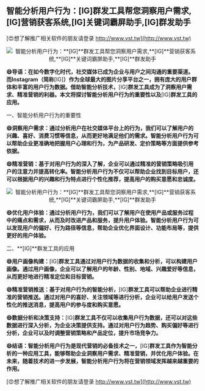 ## **智能分析用户行为：**[IG]**群发工具帮您洞察用户需求,**[IG]**营销获客系统,**[IG]**关键词霸屏助手,**[IG]**群发助手**

[😍想了解推广相关软件的朋友请登录 http://www.vst.tw](http://www.vst.tw)

 <center><img src="https://vst.tw/MP4/tuiguang/png/8.png" alt="智能分析用户行为：**[IG]**群发工具帮您洞察用户需求,**[IG]**营销获客系统,**[IG]**关键词霸屏助手,**[IG]**群发助手"></center>

**😄导语：在如今数字化时代，社交媒体已成为企业与用户之间沟通的重要渠道。而Instagram（简称**[IG]**）作为全球最大的图片分享平台之一，拥有庞大的用户群体和丰富的用户行为数据。借助智能分析技术，**[IG]**群发工具成为了洞察用户需求、精准营销的利器。本文将探讨智能分析用户行为的重要性以及**[IG]**群发工具的应用。**

一、智能分析用户行为的重要性

**😄洞察用户需求：通过分析用户在社交媒体平台上的行为，我们可以了解用户的兴趣、喜好、消费习惯等信息，从而更好地满足他们的需求。智能分析用户行为可以帮助企业更准确地把握用户心理和行为，为产品研发、定价策略等方面提供参考依据。**

**😄精准营销：基于对用户行为的深入了解，企业可以通过精准的营销策略吸引用户的注意力并提高转化率。智能分析用户行为不仅可以帮助企业找到目标用户，还可以根据用户的兴趣和行为特点进行个性化推荐，提高用户的购买意愿和忠诚度。**

 <center><img src="https://vst.tw/MP4/tuiguang/png/0.png" alt="智能分析用户行为：**[IG]**群发工具帮您洞察用户需求,**[IG]**营销获客系统,**[IG]**关键词霸屏助手,**[IG]**群发助手"></center>

**😄优化用户体验：通过分析用户行为，我们可以了解用户在使用产品或服务过程中的痛点和需求，从而及时改进产品和服务，提升用户体验。智能分析用户行为可以发现用户的偏好、行为路径等信息，帮助企业优化界面设计、功能布局等，提供更好的用户体验。**

二、**[IG]**群发工具的应用

**😄用户画像构建：**[IG]**群发工具通过对用户行为数据的收集和分析，可以构建用户画像。通过用户画像，企业可以了解用户的年龄、性别、地域、兴趣爱好等信息，从而更好地进行精准定位和目标营销。**

**😄精准营销推送：基于对用户行为的智能分析，**[IG]**群发工具可以帮助企业进行精准的营销推送。通过对用户的喜好、关注领域等进行分析，企业可以给用户发送个性化的推送消息，提高用户的参与度和购买意愿。**

**😄数据分析和决策支持：**[IG]**群发工具不仅可以收集用户行为数据，还可以对这些数据进行深入分析，为企业决策提供支持。通过对用户行为趋势、购买偏好等进行分析，企业可以及时调整营销策略和产品定位，提升市场竞争力。**

**😄结语：智能分析用户行为是现代营销的必备技术之一，**[IG]**群发工具作为智能分析的一种应用工具，能够帮助企业洞察用户需求、精准营销，并优化用户体验。在未来，随着技术的进一步发展，智能分析用户行为将在营销领域发挥越来越重要的作用。**

[😍想了解推广相关软件的朋友请登录 http://www.vst.tw](http://www.vst.tw)



